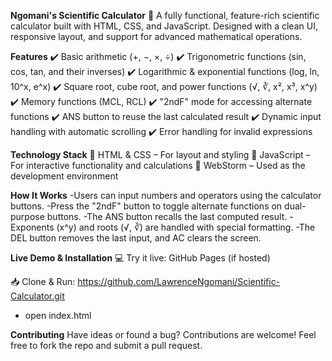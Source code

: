 **Ngomani's Scientific Calculator**
🧮 A fully functional, feature-rich scientific calculator built with HTML, CSS, and JavaScript. Designed with a clean UI, responsive layout, and support for advanced mathematical operations.

**Features**
✔️ Basic arithmetic (+, −, ×, ÷)
✔️ Trigonometric functions (sin, cos, tan, and their inverses)
✔️ Logarithmic & exponential functions (log, ln, 10^x, e^x)
✔️ Square root, cube root, and power functions (√, ∛, x², x³, x^y)
✔️ Memory functions (MCL, RCL)
✔️ "2ndF" mode for accessing alternate functions
✔️ ANS button to reuse the last calculated result
✔️ Dynamic input handling with automatic scrolling
✔️ Error handling for invalid expressions

**Technology Stack**
🔹 HTML & CSS – For layout and styling
🔹 JavaScript – For interactive functionality and calculations
🔹 WebStorm – Used as the development environment

**How It Works**
-Users can input numbers and operators using the calculator buttons.
-Press the "2ndF" button to toggle alternate functions on dual-purpose buttons.
-The ANS button recalls the last computed result.
-Exponents (x^y) and roots (√, ∛) are handled with special formatting.
-The DEL button removes the last input, and AC clears the screen.

**Live Demo & Installation**
💻 Try it live: GitHub Pages (if hosted)

📥 Clone & Run: https://github.com/LawrenceNgomani/Scientific-Calculator.git 
- open index.html
  
**Contributing**
Have ideas or found a bug? Contributions are welcome! Feel free to fork the repo and submit a pull request.

